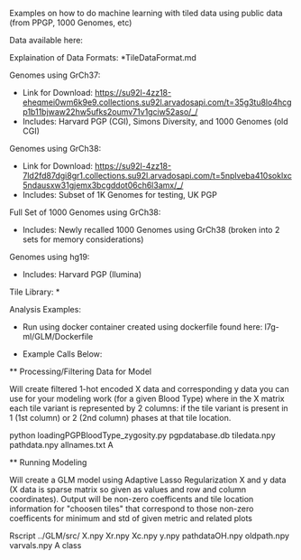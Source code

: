 Examples on how to do machine learning with tiled data using public data (from PPGP, 1000 Genomes, etc)  

Data available here:

Explaination of Data Formats:
*TileDataFormat.md 

Genomes using GrCh37: 
* Link for Download: https://su92l-4zz18-eheqmei0wm6k9e9.collections.su92l.arvadosapi.com/t=35g3tu8lo4hcgp1b11bjwaw22hw5ufks2oumv71v1gciw52aso/_/
* Includes: Harvard PGP (CGI), Simons Diversity, and 1000 Genomes (old CGI)

Genomes using GrCh38:
* Link for Download: https://su92l-4zz18-7ld2fd87dgi8gr1.collections.su92l.arvadosapi.com/t=5nplveba410soklxc5ndausxw31gjemx3bcgddot06ch6l3amx/_/
* Includes: Subset of 1K Genomes for testing, UK PGP 

Full Set of 1000 Genomes using GrCh38:
* Includes:  Newly recalled 1000 Genomes using GrCh38 (broken into 2 sets for memory considerations)

Genomes using hg19:
* Includes:  Harvard PGP (Ilumina) 

Tile Library:
* 

Analysis Examples:

* Run using docker container created using dockerfile found here: l7g-ml/GLM/Dockerfile  

* Example Calls Below:

** Processing/Filtering Data for Model

Will create filtered 1-hot encoded X data and corresponding y data you can use for your modeling work (for a given Blood Type) where in the X matrix each tile variant is represented by 2 columns: if the tile variant is present in 1 (1st column) or 2 (2nd column) phases at that tile location. 

python loadingPGPBloodType_zygosity.py pgpdatabase.db tiledata.npy pathdata.npy allnames.txt A

** Running Modeling 

Will create a GLM model using Adaptive Lasso Regularization X and y data (X data is sparse matrix so given as values and row and column coordinates). Output will be non-zero coefficents and tile location information for "choosen tiles" that correspond to those non-zero coefficents for minimum and std of given metric and related plots 

Rscript ../GLM/src/ X.npy Xr.npy Xc.npy y.npy pathdataOH.npy oldpath.npy varvals.npy A class
